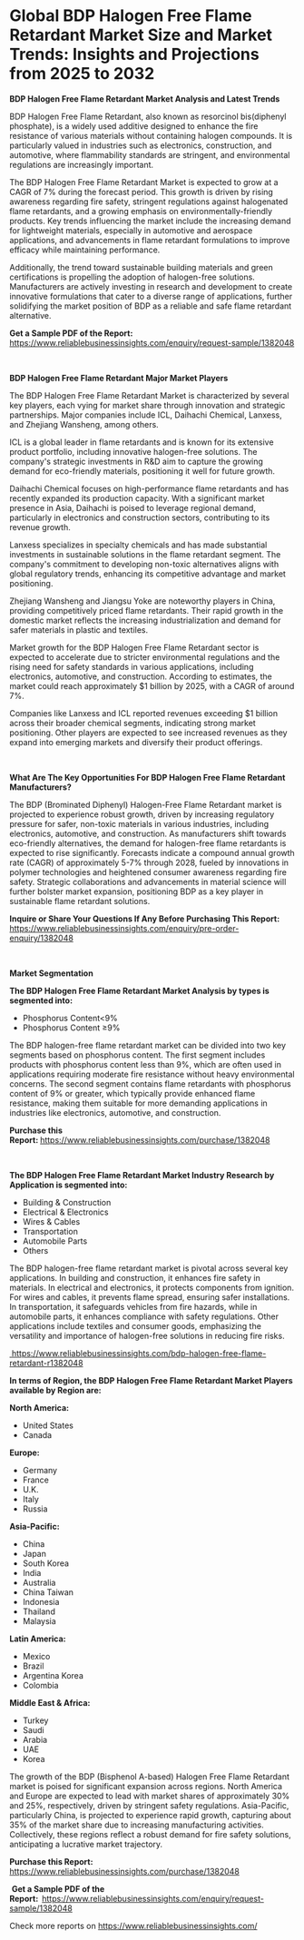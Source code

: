 <p><h1>Global BDP Halogen Free Flame Retardant Market Size and Market Trends: Insights and Projections from 2025 to 2032</h1></p><p><strong>BDP Halogen Free Flame Retardant Market Analysis and Latest Trends</strong></p>
<p><p>BDP Halogen Free Flame Retardant, also known as resorcinol bis(diphenyl phosphate), is a widely used additive designed to enhance the fire resistance of various materials without containing halogen compounds. It is particularly valued in industries such as electronics, construction, and automotive, where flammability standards are stringent, and environmental regulations are increasingly important.</p><p>The BDP Halogen Free Flame Retardant Market is expected to grow at a CAGR of 7% during the forecast period. This growth is driven by rising awareness regarding fire safety, stringent regulations against halogenated flame retardants, and a growing emphasis on environmentally-friendly products. Key trends influencing the market include the increasing demand for lightweight materials, especially in automotive and aerospace applications, and advancements in flame retardant formulations to improve efficacy while maintaining performance.</p><p>Additionally, the trend toward sustainable building materials and green certifications is propelling the adoption of halogen-free solutions. Manufacturers are actively investing in research and development to create innovative formulations that cater to a diverse range of applications, further solidifying the market position of BDP as a reliable and safe flame retardant alternative.</p></p>
<p><strong>Get a Sample PDF of the Report:&nbsp;</strong> <a href="https://www.reliablebusinessinsights.com/enquiry/request-sample/1382048?utm_campaign=3352&utm_medium=2&utm_source=Github&utm_content=ia&utm_term=02042025&utm_id=bdp-halogen-free-flame-retardant">https://www.reliablebusinessinsights.com/enquiry/request-sample/1382048</a></p>
<p>&nbsp;</p>
<p><strong>BDP Halogen Free Flame Retardant Major Market Players</strong></p>
<p><p>The BDP Halogen Free Flame Retardant Market is characterized by several key players, each vying for market share through innovation and strategic partnerships. Major companies include ICL, Daihachi Chemical, Lanxess, and Zhejiang Wansheng, among others.</p><p>ICL is a global leader in flame retardants and is known for its extensive product portfolio, including innovative halogen-free solutions. The company's strategic investments in R&D aim to capture the growing demand for eco-friendly materials, positioning it well for future growth.</p><p>Daihachi Chemical focuses on high-performance flame retardants and has recently expanded its production capacity. With a significant market presence in Asia, Daihachi is poised to leverage regional demand, particularly in electronics and construction sectors, contributing to its revenue growth.</p><p>Lanxess specializes in specialty chemicals and has made substantial investments in sustainable solutions in the flame retardant segment. The company's commitment to developing non-toxic alternatives aligns with global regulatory trends, enhancing its competitive advantage and market positioning.</p><p>Zhejiang Wansheng and Jiangsu Yoke are noteworthy players in China, providing competitively priced flame retardants. Their rapid growth in the domestic market reflects the increasing industrialization and demand for safer materials in plastic and textiles.</p><p>Market growth for the BDP Halogen Free Flame Retardant sector is expected to accelerate due to stricter environmental regulations and the rising need for safety standards in various applications, including electronics, automotive, and construction. According to estimates, the market could reach approximately $1 billion by 2025, with a CAGR of around 7%.</p><p>Companies like Lanxess and ICL reported revenues exceeding $1 billion across their broader chemical segments, indicating strong market positioning. Other players are expected to see increased revenues as they expand into emerging markets and diversify their product offerings.</p></p>
<p>&nbsp;</p>
<p><strong>What Are The Key Opportunities For BDP Halogen Free Flame Retardant Manufacturers?</strong></p>
<p><p>The BDP (Brominated Diphenyl) Halogen-Free Flame Retardant market is projected to experience robust growth, driven by increasing regulatory pressure for safer, non-toxic materials in various industries, including electronics, automotive, and construction. As manufacturers shift towards eco-friendly alternatives, the demand for halogen-free flame retardants is expected to rise significantly. Forecasts indicate a compound annual growth rate (CAGR) of approximately 5-7% through 2028, fueled by innovations in polymer technologies and heightened consumer awareness regarding fire safety. Strategic collaborations and advancements in material science will further bolster market expansion, positioning BDP as a key player in sustainable flame retardant solutions.</p></p>
<p><strong>Inquire or Share Your Questions If Any Before Purchasing This Report:</strong> <a href="https://www.reliablebusinessinsights.com/enquiry/pre-order-enquiry/1382048?utm_campaign=3352&utm_medium=2&utm_source=Github&utm_content=ia&utm_term=02042025&utm_id=bdp-halogen-free-flame-retardant">https://www.reliablebusinessinsights.com/enquiry/pre-order-enquiry/1382048</a></p>
<p>&nbsp;</p>
<p><strong>Market Segmentation</strong></p>
<p><strong>The BDP Halogen Free Flame Retardant Market Analysis by types is segmented into:</strong></p>
<p><ul><li>Phosphorus Content<9%</li><li>Phosphorus Content ≥9%</li></ul></p>
<p><p>The BDP halogen-free flame retardant market can be divided into two key segments based on phosphorus content. The first segment includes products with phosphorus content less than 9%, which are often used in applications requiring moderate fire resistance without heavy environmental concerns. The second segment contains flame retardants with phosphorus content of 9% or greater, which typically provide enhanced flame resistance, making them suitable for more demanding applications in industries like electronics, automotive, and construction.</p></p>
<p><strong>Purchase this Report:&nbsp;</strong><a href="https://www.reliablebusinessinsights.com/purchase/1382048?utm_campaign=3352&utm_medium=2&utm_source=Github&utm_content=ia&utm_term=02042025&utm_id=bdp-halogen-free-flame-retardant">https://www.reliablebusinessinsights.com/purchase/1382048</a></p>
<p>&nbsp;</p>
<p><strong>The BDP Halogen Free Flame Retardant Market Industry Research by Application is segmented into:</strong></p>
<p><ul><li>Building & Construction</li><li>Electrical & Electronics</li><li>Wires & Cables</li><li>Transportation</li><li>Automobile Parts</li><li>Others</li></ul></p>
<p><p>The BDP halogen-free flame retardant market is pivotal across several key applications. In building and construction, it enhances fire safety in materials. In electrical and electronics, it protects components from ignition. For wires and cables, it prevents flame spread, ensuring safer installations. In transportation, it safeguards vehicles from fire hazards, while in automobile parts, it enhances compliance with safety regulations. Other applications include textiles and consumer goods, emphasizing the versatility and importance of halogen-free solutions in reducing fire risks.</p></p>
<p><a href="https://www.reliablebusinessinsights.com/bdp-halogen-free-flame-retardant-r1382048?utm_campaign=3352&utm_medium=2&utm_source=Github&utm_content=ia&utm_term=02042025&utm_id=bdp-halogen-free-flame-retardant">&nbsp;https://www.reliablebusinessinsights.com/bdp-halogen-free-flame-retardant-r1382048</a></p>
<p><strong>In terms of Region, the BDP Halogen Free Flame Retardant Market Players available by Region are:</strong></p>
<p>
    <p> <strong> North America: </strong>
        <ul>
            <li>United States</li>
            <li>Canada</li>
        </ul>
        </p> 
    <p> <strong> Europe: </strong>
        <ul>
            <li>Germany</li>
            <li>France</li>
            <li>U.K.</li>
            <li>Italy</li>
            <li>Russia</li>
        </ul>
        </p> 
    <p> <strong> Asia-Pacific: </strong>
        <ul>
            <li>China</li>
            <li>Japan</li>
            <li>South Korea</li>
            <li>India</li>
            <li>Australia</li>
            <li>China Taiwan</li>
            <li>Indonesia</li>
            <li>Thailand</li>
            <li>Malaysia</li>
        </ul>
        </p> 
    <p> <strong> Latin America: </strong>
        <ul>
            <li>Mexico</li>
            <li>Brazil</li>
            <li>Argentina Korea</li>
            <li>Colombia</li>
        </ul>
        </p> 
    <p> <strong> Middle East & Africa: </strong>
        <ul>
            <li>Turkey</li>
            <li>Saudi</li>
            <li>Arabia</li>
            <li>UAE</li>
            <li>Korea</li>
        </ul>
    </p>
    </p>
<p><p>The growth of the BDP (Bisphenol A-based) Halogen Free Flame Retardant market is poised for significant expansion across regions. North America and Europe are expected to lead with market shares of approximately 30% and 25%, respectively, driven by stringent safety regulations. Asia-Pacific, particularly China, is projected to experience rapid growth, capturing about 35% of the market share due to increasing manufacturing activities. Collectively, these regions reflect a robust demand for fire safety solutions, anticipating a lucrative market trajectory.</p></p>
<p><strong>Purchase this Report: </strong><a href="https://www.reliablebusinessinsights.com/purchase/1382048?utm_campaign=3352&utm_medium=2&utm_source=Github&utm_content=ia&utm_term=02042025&utm_id=bdp-halogen-free-flame-retardant">https://www.reliablebusinessinsights.com/purchase/1382048</a></p>
<p>&nbsp;<strong>Get a Sample PDF of the Report:&nbsp;&nbsp;</strong><a href="https://www.reliablebusinessinsights.com/enquiry/request-sample/1382048?utm_campaign=3352&utm_medium=2&utm_source=Github&utm_content=ia&utm_term=02042025&utm_id=bdp-halogen-free-flame-retardant">https://www.reliablebusinessinsights.com/enquiry/request-sample/1382048</a></p>
<p><strong></strong></p>
<p>Check more reports on <a href="https://www.reliablebusinessinsights.com/?utm_campaign=3352&utm_medium=2&utm_source=Github&utm_content=ia&utm_term=02042025&utm_id=bdp-halogen-free-flame-retardant">https://www.reliablebusinessinsights.com/</a></p>